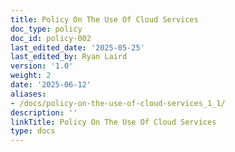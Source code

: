 ```yaml
---
title: Policy On The Use Of Cloud Services
doc_type: policy
doc_id: policy-002
last_edited_date: '2025-05-25'
last_edited_by: Ryan Laird
version: '1.0'
weight: 2
date: '2025-06-12'
aliases:
- /docs/policy-on-the-use-of-cloud-services_1_1/
description: ''
linkTitle: Policy On The Use Of Cloud Services
type: docs
---
```


<!-- Unsupported block type: unsupported -->
